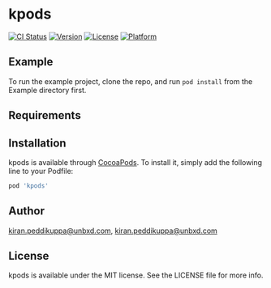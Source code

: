 # kpods

[![CI Status](https://img.shields.io/travis/kiran.peddikuppa@unbxd.com/kpods.svg?style=flat)](https://travis-ci.org/kiran.peddikuppa@unbxd.com/kpods)
[![Version](https://img.shields.io/cocoapods/v/kpods.svg?style=flat)](https://cocoapods.org/pods/kpods)
[![License](https://img.shields.io/cocoapods/l/kpods.svg?style=flat)](https://cocoapods.org/pods/kpods)
[![Platform](https://img.shields.io/cocoapods/p/kpods.svg?style=flat)](https://cocoapods.org/pods/kpods)

## Example

To run the example project, clone the repo, and run `pod install` from the Example directory first.

## Requirements

## Installation

kpods is available through [CocoaPods](https://cocoapods.org). To install
it, simply add the following line to your Podfile:

```ruby
pod 'kpods'
```

## Author

kiran.peddikuppa@unbxd.com, kiran.peddikuppa@unbxd.com

## License

kpods is available under the MIT license. See the LICENSE file for more info.
